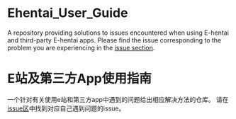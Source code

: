 # Ehentai_User_Guide
A repository providing solutions to issues encountered when using E-hentai and third-party E-hentai apps.
Please find the issue corresponding to the problem you are experiencing in the [issue section](https://github.com/Hayakee/Ehentai_User_Guide/issues). 
# E站及第三方App使用指南
一个针对有关使用e站和第三方app中遇到的问题给出相应解决方法的仓库。
请在[issue区](https://github.com/Hayakee/Ehentai_User_Guide/issues)中找到对应自己遇到问题的issue。
